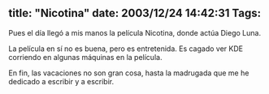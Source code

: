 title: "Nicotina"
date: 2003/12/24 14:42:31
Tags: 
---
<p>Pues el día llegó a mis manos la película Nicotina, donde actúa Diego Luna.</p>

<p>La película en sí no es buena, pero es entretenida. Es cagado ver KDE corriendo en algunas máquinas en la película.</p>

<p>En fin, las vacaciones no son gran cosa, hasta la madrugada que me he dedicado a escribir y a escribir.</p>
